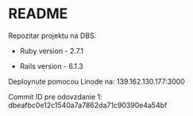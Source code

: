 # README

Repozitar projektu na DBS.

* Ruby version - 2.7.1

* Rails version - 6.1.3


Deploynute pomocou Linode na: 139.162.130.177:3000

Commit ID pre odovzdanie 1: dbeafbc0e12c1540a7a7862da71c90390e4a54bf